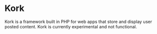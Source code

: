 # Kork
Kork is a framework built in PHP for web apps that store and display user posted content. Kork is currently experimental and not functional. 